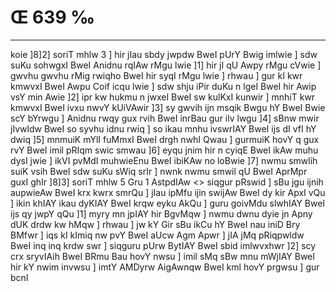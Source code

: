 # Œ 639 ‰
---
koie ]8]2] soriT mhlw 3 ] hir jIau sbdy jwpdw BweI pUrY Bwig
imlwie ] sdw suKu sohwgxI BweI Anidnu rqIAw rMgu lwie ]1] hir jI qU
Awpy rMgu cVwie ] gwvhu gwvhu rMig rwiqho BweI hir syqI rMgu lwie ]
rhwau ] gur kI kwr kmwvxI BweI Awpu Coif icqu lwie ] sdw shju iPir
duKu n lgeI BweI hir Awip vsY min Awie ]2] ipr kw hukmu n jwxeI
BweI sw kulKxI kunwir ] mnhiT kwr kmwvxI BweI ivxu nwvY kUiVAwir
]3] sy gwvih ijn msqik Bwgu hY BweI Bwie scY bYrwgu ] Anidnu rwqy
gux rvih BweI inrBau gur ilv lwgu ]4] sBnw mwir jIvwldw BweI so
syvhu idnu rwiq ] so ikau mnhu ivswrIAY BweI ijs dI vfI hY dwiq ]5]
mnmuiK mYlI fuMmxI BweI drgh nwhI Qwau ] gurmuiK hovY q gux rvY BweI
imil pRIqm swic smwau ]6] eyqu jnim hir n cyiqE BweI ikAw muhu dysI
jwie ] ikVI pvMdI muhwieEnu BweI ibiKAw no loBwie ]7] nwmu smwlih
suiK vsih BweI sdw suKu sWiq srIr ] nwnk nwmu smwil qU BweI AprMpr
guxI ghIr ]8]3]
soriT mhlw 5 Gru 1 AstpdIAw
<> siqgur pRswid ]
sBu jgu ijnih aupwieAw BweI krx kwrx smrQu ] jIau ipMfu ijin
swijAw BweI dy kir ApxI vQu ] ikin khIAY ikau dyKIAY BweI krqw eyku
AkQu ] guru goivMdu slwhIAY BweI ijs qy jwpY qQu ]1] myry mn jpIAY hir
BgvMqw ] nwmu dwnu dyie jn Apny dUK drdw kw hMqw ] rhwau ] jw kY Gir
sBu ikCu hY BweI nau iniD Bry BMfwr ] iqs kI kImiq nw pvY BweI aUcw
Agm Apwr ] jIA jMq pRiqpwldw BweI inq inq krdw swr ] siqguru
pUrw BytIAY BweI sbid imlwvxhwr ]2] scy crx sryvIAih BweI BRmu Bau
hovY nwsu ] imil sMq sBw mnu mWjIAY BweI hir kY nwim invwsu ] imtY
AMDyrw AigAwnqw BweI kml hovY prgwsu ] gur bcnI
####
